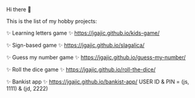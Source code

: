 Hi there 👋

This is the list of my hobby projects:

✨ Learning letters game ✨
https://jgajic.github.io/kids-game/

✨ Sign-based game ✨
https://jgajic.github.io/slagalica/

✨ Guess my number game ✨
https://jgajic.github.io/guess-my-number/

✨ Roll the dice game ✨
https://jgajic.github.io/roll-the-dice/

✨ Bankist app ✨
https://jgajic.github.io/bankist-app/  USER ID & PIN = (js, 1111) & (jd, 2222)
